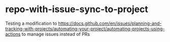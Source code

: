# repo-with-issue-sync-to-project

Testing a modification to https://docs.github.com/en/issues/planning-and-tracking-with-projects/automating-your-project/automating-projects-using-actions to manage issues instead of PRs
